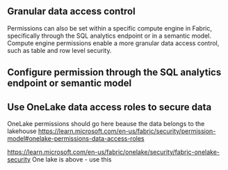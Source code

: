 ## Granular data access control

Permissions can also be set within a specific compute engine in Fabric, specifically through the SQL analytics endpoint or in a semantic model. Compute engine permissions enable a more granular data access control, such as table and row level security.

## Configure permission through the SQL analytics endpoint or semantic model


## Use OneLake data access roles to secure data


OneLake permissions should go here beause the data belongs to the lakehouse
https://learn.microsoft.com/en-us/fabric/security/permission-model#onelake-permissions-data-access-roles


https://learn.microsoft.com/en-us/fabric/onelake/security/fabric-onelake-security
One lake is above - use this

